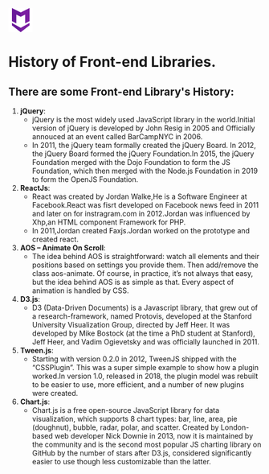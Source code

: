 
![alt text](https://github.com/adam-p/markdown-here/raw/master/src/common/images/icon48.png "Logo Title Text 1")
# History of Front-end Libraries.

## There are some Front-end Library's History:

1. **jQuery**:
    - jQuery is the most widely used JavaScript library in the world.Initial version of jQuery is developed by John Resig in 2005 and Officially annouced at an event called BarCampNYC in 2006.
    - In 2011, the jQuery team formally created the jQuery Board. In 2012, the jQuery Board formed the jQuery Foundation.In 2015, the jQuery Foundation merged with the Dojo Foundation to form the JS Foundation, which then merged with the Node.js Foundation in 2019 to form the OpenJS Foundation.
2. **ReactJs**:
    - React was created by Jordan Walke,He is a Software Engineer at Facebook.React was fisrt developed on Facebook news feed in 2011 and later on for instragram.com in 2012.Jordan was influenced by Xhp,an HTML component Framework for PHP.
    - In 2011,Jordan created Faxjs.Jordan worked on the prototype and created react.
3. **AOS – Animate On Scroll**:
    - The idea behind AOS is straightforward: watch all elements and their positions based on settings you provide them. Then add/remove the class aos-animate. Of course, in practice, it’s not always that easy, but the idea behind AOS is as simple as that. Every aspect of animation is handled by CSS.
4. **D3.js**:
    - D3 (Data-Driven Documents) is a Javascript library, that grew out of a research-framework, named Protovis, developed at the Stanford University Visualization Group, directed by Jeff Heer. It was developed by Mike Bostock (at the time a PhD student at Stanford), Jeff Heer, and Vadim Ogievetsky and was officially launched in 2011.
5. **Tween.js**:
    - Starting with version 0.2.0 in 2012, TweenJS shipped with the “CSSPlugin”. This was a super simple example to show how a plugin worked.In version 1.0, released in 2018, the plugin model was rebuilt to be easier to use, more efficient, and a number of new plugins were created.
6. **Chart.js**:
    - Chart.js is a free open-source JavaScript library for data visualization, which supports 8 chart types: bar, line, area, pie (doughnut), bubble, radar, polar, and scatter. Created by London-based web developer Nick Downie in 2013, now it is maintained by the community and is the second most popular JS charting library on GitHub by the number of stars after D3.js, considered significantly easier to use though less customizable than the latter. 


